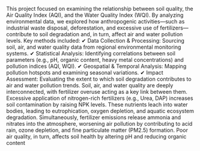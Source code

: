 This project focused on examining the relationship between soil quality, the Air Quality Index (AQI), and the Water Quality Index (WQI). By analyzing environmental data, we explored how anthropogenic activities—such as industrial waste disposal, deforestation, and excessive use of fertilizers—contribute to soil degradation and, in turn, affect air and water pollution levels.
Key methods included:
✔ Data Collection & Processing: Sourcing soil, air, and water quality data from regional environmental monitoring systems.
✔ Statistical Analysis: Identifying correlations between soil parameters (e.g., pH, organic content, heavy metal concentrations) and pollution indices (AQI, WQI).
✔ Geospatial & Temporal Analysis: Mapping pollution hotspots and examining seasonal variations.
✔ Impact Assessment: Evaluating the extent to which soil degradation contributes to air and water pollution trends.
Soil, air, and water quality are deeply interconnected, with fertilizer overuse acting as a key link between them. Excessive application of nitrogen-rich fertilizers (e.g., Urea, DAP) increases soil contamination by raising NPK levels. 
These nutrients leach into water bodies, leading to eutrophication, oxygen depletion, and aquatic ecosystem degradation. Simultaneously, fertilizer emissions release ammonia and nitrates into the atmosphere, worsening air pollution by contributing to acid rain, ozone depletion, and fine particulate matter (PM2.5) formation. Poor air quality, in turn, affects soil health by altering pH and reducing organic content
